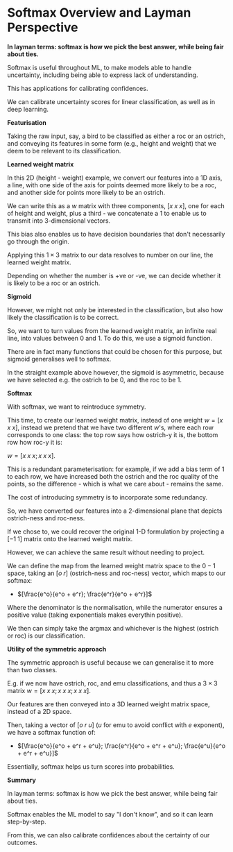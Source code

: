 # Softmax Overview and Layman Perspective

**In layman terms: softmax is how we pick the best answer, while being fair about ties.**

Softmax is useful throughout ML, to make models able to handle uncertainty, including being able to express lack of understanding.

This has applications for calibrating confidences.

We can calibrate uncertainty scores for linear classification, as well as in deep learning.

**Featurisation**

Taking the raw input, say, a bird to be classified as either a roc or an ostrich, and conveying its features in some form (e.g., height and weight) that we deem to be relevant to its classification.

**Learned weight matrix**

In this 2D (height - weight) example, we convert our features into a 1D axis, a line, with one side of the axis for points deemed more likely to be a roc, and another side for points more likely to be an ostrich.

We can write this as a $w$ matrix with three components, $[x \; x \; x]$, one for each of height and weight, plus a third - we concatenate a $1$ to enable us to transmit into 3-dimensional vectors.

This bias also enables us to have decision boundaries that don't necessarily go through the origin.

Applying this $1 \times 3$ matrix to our data resolves to number on our line, the learned weight matrix.

Depending on whether the number is +ve or -ve, we can decide whether it is likely to be a roc or an ostrich.

**Sigmoid**

However, we might not only be interested in the classification, but also how likely the classification is to be correct.

So, we want to turn values from the learned weight matrix, an infinite real line, into values between $0$ and $1$. To do this, we use a sigmoid function.

There are in fact many functions that could be chosen for this purpose, but sigmoid generalises well to softmax.

In the straight example above however, the sigmoid is asymmetric, because we have selected e.g. the ostrich to be $0$, and the roc to be $1$.

**Softmax**

With softmax, we want to reintroduce symmetry.

This time, to create our learned weight matrix, instead of one weight $w = [x \; x \; x]$, instead we pretend that we have two different $w$'s, where each row corresponds to one class: the top row says how ostrich-y it is, the bottom row how roc-y it is:

$w = [x \; x \; x; x \; x \; x]$.

This is a redundant parameterisation: for example, if we add a bias term of $1$ to each row, we have increased both the ostrich and the roc quality of the points, so the difference - which is what we care about - remains the same.

The cost of introducing symmetry is to incorporate some redundancy.

So, we have converted our features into a 2-dimensional plane that depicts ostrich-ness and roc-ness.

If we chose to, we could recover the original 1-D formulation by projecting a $[-1 \; 1]$ matrix onto the learned weight matrix.

However, we can achieve the same result without needing to project.

We can define the map from the learned weight matrix space to the $0-1$ space, taking an $[o \; r]$ (ostrich-ness and roc-ness) vector, which maps to our softmax:

- $[\frac{e^o}{e^o + e^r}; \frac{e^r}{e^o + e^r}]$

Where the denominator is the normalisation, while the numerator ensures a positive value (taking exponentials makes everythin positive).

We then can simply take the argmax and whichever is the highest (ostrich or roc) is our classification.

**Utility of the symmetric approach**

The symmetric approach is useful because we can generalise it to more than two classes.

E.g. if we now have ostrich, roc, and emu classifications, and thus a $3 \times 3$ matrix $w = [x \; x \; x; x \; x \; x; x \; x \; x]$.

Our features are then conveyed into a 3D learned weight matrix space, instead of a 2D space.

Then, taking a vector of $[o \; r \; u]$ ($u$ for emu to avoid conflict with $e$ exponent), we have a softmax function of:

- $[\frac{e^o}{e^o + e^r + e^u}; \frac{e^r}{e^o + e^r + e^u}; \frac{e^u}{e^o + e^r + e^u}]$

Essentially, softmax helps us turn scores into probabilities.

**Summary**

In layman terms: softmax is how we pick the best answer, while being fair about ties.

Softmax enables the ML model to say "I don't know", and so it can learn step-by-step.

From this, we can also calibrate confidences about the certainty of our outcomes.
